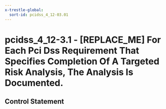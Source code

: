 ```yaml
---
x-trestle-global:
  sort-id: pcidss_4_12-03.01
---
```


# pcidss_4_12-3.1 - \[REPLACE_ME\] For Each Pci Dss Requirement That Specifies Completion Of A Targeted Risk Analysis, The Analysis Is Documented.

## Control Statement
